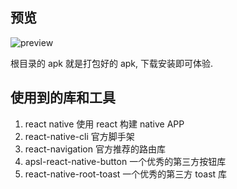 ## 预览

![preview](https://github.com/tjx666/scoringSystem/blob/master/screenshots/preview.gif?raw=true)

根目录的 apk 就是打包好的 apk, 下载安装即可体验.

## 使用到的库和工具

1. react native 使用 react 构建 native APP
2. react-native-cli 官方脚手架
3. react-navigation 官方推荐的路由库
4. apsl-react-native-button 一个优秀的第三方按钮库
5. react-native-root-toast 一个优秀的第三方 toast 库